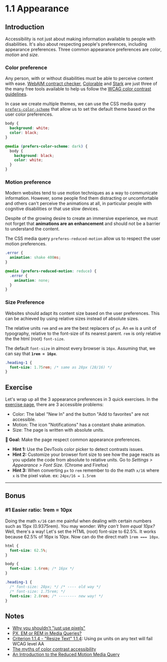 # 1.1 Appearance

## Introduction

Accessibility is not just about making information available to people with disabilities.
It's also about respecting people's preferences, including appearance preferences.
Three common appearance preferences are _color_, _motion_ and _size_.

### Color preference

Any person, with or without disabilities must be able to perceive content with ease. [WebAIM contract checker](https://webaim.org/resources/contrastchecker/), [Colorable](https://colorable.jxnblk.com/001b66/00ffa2) and [Stark](https://www.getstark.co/) are just three of the many free tools available to help us follow the [WCAG color contrast guidelines](https://webaim.org/articles/contrast/).

In case we create multiple themes, we can use the CSS media query [`prefers-color-scheme`](https://developer.mozilla.org/en-US/docs/Web/CSS/@media/prefers-color-scheme) that allow us to set the default theme based on the user color preferences.

```css
body {
  background: white;
  color: black;
}

@media (prefers-color-scheme: dark) {
  body {
    background: black;
    color: white;
  }
}
```

### Motion preference

Modern websites tend to use motion techniques as a way to communicate information. However, some people find them distracting or uncomfortable and others can't perceive the animations at all, in particular people with cognitive disabilities or that use slow devices.

Despite of the growing desire to create an immersive experience, we must not forget that **animations are an enhancement** and should not be a barrier to understand the content.

The CSS media query `preferes-reduced-motion` allow us to respect the user motion preferences.

```css
.error {
  animation: shake 400ms;
}

@media (prefers-reduced-motion: reduce) {
  .error {
    animation: none;
  }
}
```

### Size Preference

Websites should adapt its content size based on the user preferences. This can be achieved by using relative sizes instead of absolute sizes.

The relative units `rem` and `em` are the best replacers of `px`. An `em` is a unit of typography, relative to the font-size of its nearest parent. `rem` is only relative the the html (root) `font-size`.

The default `font-size` in almost every browser is `16px`. Assuming that, we can say that **`1rem = 16px`**.

```css
.heading-1 {
  font-size: 1.75rem; /* same as 28px (28/16) */
}
```

## Exercise

Let's wrap up all the 3 appearance preferences in 3 quick exercises.
In the [exercise page](#TODO), there are 3 accessible problems:

- Color: The label "New In" and the button "Add to favorites" are not accessible.
- Motion: The icon "Notifications" has a constant shake animation.
- Size: The page is written with absolute units.

**🎯 Goal:** Make the page respect common appearance preferences.

- **Hint 1:** Use the DevTools color picker to detect contrasts issues.
- **Hint 2:** Customize your browser font size to see how the page reacts as you update the code from absolute to relative units. Go to _Settings > Appearance > Font Size_. (Chrome and Firefox)
- **Hint 3:** When converting `px` to `rem` remember to do the math `x/16` where `x` is the pixel value. ex: `24px/16 = 1.5rem`

---

## Bonus

### #1 Easier ratio: 1rem = 10px

Doing the math `x/16` can me painful when dealing with certain numbers such as 15px (0.9375rem). You may wonder: _Why can't 1rem equal 10px?_ Well, there's a way! Let's set the HTML (root) font-size to 62.5%. It works because 62.5% of 16px is 10px. Now can do the direct math `1rem === 10px`.

```css
html {
  font-size: 62.5%;
}

body {
  font-size: 1.6rem; /* 16px */
}

.heading-1 {
  /* font-size: 28px; */ /* ---- old way */
  /* font-size: 1.75rem; */
  font-size: 2.8rem; /* -------- new way! */
}
```

## Notes

- [Why you shouldn't "just use pixels"](https://engageinteractive.co.uk/blog/em-vs-rem-vs-px)
- [PX, EM or REM in Media Queries?](https://zellwk.com/blog/media-query-units/)
- [Criterion 1.1.4 - "Resize Text" 1.1.4](https://www.w3.org/TR/2016/NOTE-UNDERSTANDING-WCAG20-20161007/visual-audio-contrast-scale.html): Using px units on any text will fail WCAG level AA
- [The myths of color contrast accessibility](https://uxmovement.com/buttons/the-myths-of-color-contrast-accessibility/)
- [An Introduction to the Reduced Motion Media Query](https://css-tricks.com/introduction-reduced-motion-media-query/)
